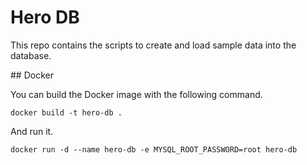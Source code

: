 # Hero DB

This repo contains the scripts to create and load sample data into the database.

## Docker

You can build the Docker image with the following command.

```
docker build -t hero-db .
```

And run it.

```
docker run -d --name hero-db -e MYSQL_ROOT_PASSWORD=root hero-db
```